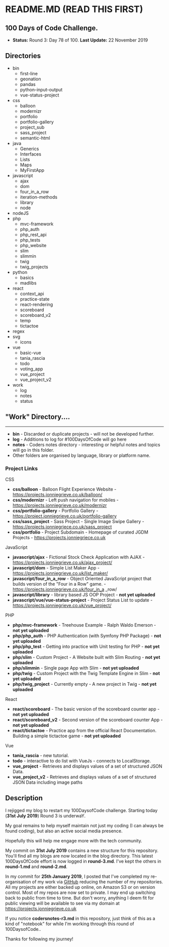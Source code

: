 # README.MD (READ THIS FIRST)

## 100 Days of Code Challenge.

+ **Status:** Round 3: Day 78 of 100. **Last Update:** 22 November 2019

## Directories
  + bin      
      + first-line
      + geonation
      + pandas
      + python-input-output
      + vue-status-project    
  + css 
    + balloon
    + modernizr
    + portfolio
    + portfolio-gallery
    + project_sub
    + sass_project
    + semantic-html
  + java
    + Generics
    + Interfaces
    + Lists
    + Maps
    + MyFirstApp
  + javascript
    + ajax
    + dom
    + four_in_a_row
    + iteration-methods
    + library
    + node
  + nodeJS
  + php
    + mvc-framework
    + php_auth
    + php_rest_api
    + php_tests
    + php_website
    + slim
    + slimmin
    + twig
    + twig_projects
  + python
    + basics
    + madlibs
  + react
    + context_api
    + practice-state
    + react-rendering  
    + scoreboard
    + scoreboard_v2
    + temp
    + tictactoe
  + regex
  + svg
    + icons
  + vue
    + basic-vue
    + tania_rascia
    + todo
    + voting_app
    + vue_project
    + vue_project_v2
  + work
    + log
    + notes
    + status

## "Work" Directory....
----
+ **bin** - Discarded or duplicate projects - will not be developed further.
+ **log** - Additions to log for #100DaysOfCode will go here
+ **notes** - Coders notes directory - interesting or helpful notes and topics will go in this folder.
+ Other folders are organised by language, library or platform name.

### Project Links

CSS

+ **css/balloon** - Balloon Flight Experience Website - https://projects.jonniegrieve.co.uk/balloon/
+ **css/modernizr** - Left push navigation for mobiles - https://projects.jonniegrieve.co.uk/modernizr
+ **css/portfolio-gallery** - Portfolio Gallery - https://project.jonniegrieve.co.uk/portfolio-gallery
+ **css/sass_project** - Sass Project - Single Image Swipe Gallery - https://projects.jonniegriece.co.uk/sass_project
+ **css/portfolio** - Project Subdomain - Homepage of curated JGDM Projects - https://projects.jonniegriece.co.uk

JavaScript

+ **javascript/ajax** - Fictional Stock Check Application with AJAX - https://projects.jonniegrieve.co.uk/ajax_project/
+ **javascript/dom** - Simple List Maker App - https://projects.jonniegrieve.co.uk/list_maker/
+ **javascript/four_in_a_row** - Object Oriented JavaScript project that builds version of the "Four in a Row" game. - https://projects.jonniegrieve.co.uk/four_in_a _row/
+ **javascript/library** - library based JS OOP Project - **not yet uploaded**
+ **javascript/vue/vue-status-project** - Project Status List to update - https://projects.jonniegrieve.co.uk/vue_project/

PHP

+ **php/mvc-framework** - Treehouse Example - Ralph Waldo Emerson - **not yet uploaded**
+ **php/php_auth** - PHP Authentication (with Symfony PHP Package) - **not yet uploaded**  
+ **php/php_test** - Getting into practice with Unit testing for PHP - **not yet uploaded** 
+ **php/slim** - Custom Project - A Website built with Slim Routing - **not yet uploaded**  
+ **php/slimmin** - Single page App with Slim - **not yet uploaded** 
+ **php/twig** - Custom Project with the Twig Template Engine in Slim - **not yet uploaded** 
+ **php/twig_project** - Currently empty - A new project in Twig - **not yet uploaded**

React

+ **react/scoreboard** - The basic version of the scoreboard counter app  - **not yet uploaded**
+ **react/scoreboard_v2** - Second version of the scoreboard counter App  - **not yet uploaded**
+ **react/tictactoe** - Practice app from the official React Documentation. Building a simple tictactoe game  - **not yet uploaded**

Vue

+ **tania_rascia** - new tutorial.
+ **todo** - interactive to do list with VueJs - connects to LocalStorage.
+ **vue_project** -  Retrieves and displays values of a set of structured JSON Data.
+ **vue_project_v2** - Retrieves and displays values of a set of structured JSON Data including image paths

## Description

I rejigged my blog to restart my 100DaysofCode challenge. Starting today (**31st July 2019**) Round 3 is underwaY.  

My goal remains to help myself maintain not just my coding (I can always be found coding), but also an active social media presence.

Hopefully this will help me engage more with the tech community.

My commit on **31st July 2019** contains a new structure for this repository.  You'll find all my blogs are now located in the blog directory.  This latest 100DaysOfCode effort is now logged in **round-3.md**.  I've kept the others in **round-1.md** and **round-2.md**.

In my commit for **25th January 2019**, I posted that I've completed my re-organisation of my work via [GitHub](https://github.com/jg-digital-media) reducing the number of my repositories.  All my projects are either backed up online, on Amazon S3 or on version control.  Most of my repos are now set to private.  I may end up switching back to public from time to time. But don't worry, anything I deem fit for public viewing will be available to see via my domain at https://projects.jonniegrieve.co.uk

If you notice **codersnotes-r3.md** in this repository, just think of this as a kind of "notebook" for while I'm working through this round of 100DaysofCode..

Thanks for following my journey!